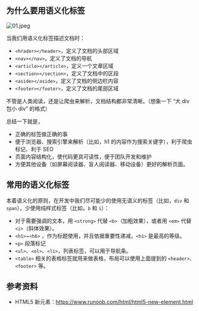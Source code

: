 ## 为什么要用语义化标签

![01.jpeg](https://p1-juejin.byteimg.com/tos-cn-i-k3u1fbpfcp/6e2498306351429eaed654dd682cf997~tplv-k3u1fbpfcp-watermark.image)

当我们用语义化标签描述文档时：

- `<hrader></header>`，定义了文档的头部区域
- `<nav></nav>`，定义了文档的导航
- `<article></article>`，定义一个文章区域
- `<section></section>`，定义了文档中的区段
- `<aside></aside>`，定义了文档的侧边栏内容
- `<footer></footer>`，定义了文档的尾部区域

不管是人类阅读，还是让爬虫来解析，文档结构都非常清晰。（想象一下 “大 div 包小 div” 的格式）

总结一下就是，

- 正确的标签做正确的事
- 便于浏览器、搜索引擎来解析（比如，h1 的内容作为搜索关键字），利于爬虫标记、利于 SEO
- 页面内容结构化，使代码更具可读性，便于团队开发和维护
- 方便其他设备（如屏幕阅读器、盲人阅读器、移动设备）更好的解析页面。

## 常用的语义化标签

本着语义化的原则，在开发中我们尽可能少的使用无语义的标签（比如，`div` 和 `span`），少使用纯样式标签（比如，`b` 和 `i`）：

- 对于需要强调的文本，用 `<strong>` 代替 `<b>`（加粗效果），或者用 `<em>` 代替 `<i>`（斜体效果）。
- `<h1>`~`<h6>` ，作为标题使用，并且依据重要性递减，`<h1>` 是最高的等级。
- `<p>` 段落标记
- `<ul>`、`<ol>`、`<li>`，列表标签，可以用于导航条。
- `<table>` 相关的表格标签就用来做表格，布局可以使用上面提到的 `<header>`、`<footer>` 等。

## 参考资料

- HTML5 新元素：https://www.runoob.com/html/html5-new-element.html
